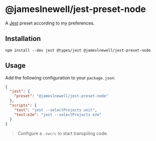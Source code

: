 # @jameslnewell/jest-preset-node

A [Jest](https://jestjs.io/) preset according to my preferences.

## Installation

```
npm install --dev jest @types/jest @jameslnewell/jest-preset-node
```

## Usage

Add the following configuration to your `package.json`:

```json
{
  "jest": {
    "preset": "@jameslnewell/jest-preset-node"
  },
  "scripts": {
    "test": "jest --selectProjects unit",
    "test:e2e": "jest --selectProjects e2e"
  }
}
```

> Configure a `.swcrc` to start transpiling code.
